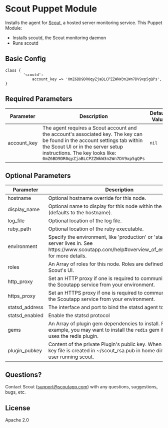 # Scout Puppet Module 

Installs the agent for [Scout](http://scoutapp.com), a hosted server monitoring service. This Puppet Module:

* Installs scoutd, the Scout monitoring daemon
* Runs scoutd

## Basic Config

```puppet
class {
        'scoutd':
            account_key => '0mZ6BD9DR0qyZjaBLCPZZWkW3n2Wn7DV9xp5gQPs',
}
```

## Required Parameters

<table>
  <thead>
    <tr>
      <th>Parameter</th>
      <th>Description</th>
      <th>Default Value</th>
    </tr>
  </thead>
  <tbody>
    <tr>
      <td style="width:15%">account_key</td>
      <td>
        The agent requires a Scout account and the account's associated key. The key can be found in the account settings tab within the Scout UI or in the server setup instructions. The key looks like:
          <code>0mZ6BD9DR0qyZjaBLCPZZWkW3n2Wn7DV9xp5gQPs</code> 
      </td>
      <td style="width:15%"><code>nil</code></td>
    </tr>
  </tbody>
</table>

## Optional Parameters

<table>
  <thead>
    <tr>
      <th style="width:20%">Parameter</th>
      <th>Description</th>
      <th>Default Value</th>
    </tr>
  </thead>
  <tbody>
    <tr>
      <td>hostname</td>
      <td>Optional hostname override for this node.</td>
      <td><code>nil</code></td>
    </tr>
    <tr>
      <td>display_name</td>
      <td>Optional name to display for this node within the Scout UI (defaults to the hostname).</td>
      <td><code>nil</code></td>
    </tr>
    <tr>
      <td>log_file</td>
      <td>Optional location of the log file.</td>
      <td><code>nil</code></td>
    </tr>
    <tr>
      <td>ruby_path</td>
      <td>Optional location of the ruby executable.</td>
      <td><code>nil</code></td>
    </tr>
    <tr>
      <td>environment</td>
      <td>Specify the environment, like 'production' or 'staging' this server lives in. See https://www.scoutapp.com/help#overview_of_environments for more details.</td>
      <td><code>nil</code></td>
    </tr>
    <tr>
      <td>roles</td>
      <td>An Array of roles for this node. Roles are defined through Scout's UI.</td>
      <td><code>nil</code></td>
    </tr>
    <tr>
      <td>http_proxy</td>
      <td>Set an HTTP proxy if one is required to communicate with the Scoutapp service from your environment.</td>
      <td><code>nil</code></td>
    </tr>
    <tr>
      <td>https_proxy</td>
      <td>Set an HTTPS proxy if one is required to communicate with the Scoutapp service from your environment.</td>
      <td><code>nil</code></td>
    </tr>
    <tr>
      <td>statsd_address</td>
      <td>The interface and port to bind the statsd agent to</td>
      <td><code>127.0.0.1:8125</code></td>
    </tr>
    <tr>
      <td>statsd_enabled</td>
      <td>Enable the statsd protocol</td>
      <td><code>true</code></td>
    </tr>
    <tr>
      <td>gems</td>
      <td>An Array of plugin gem dependencies to install. For example, you may want to install the <code>redis</code> gem if this node uses the redis plugin.</td>
      <td><code>nil</code></td>
    </tr>
    <tr>
      <td>plugin_pubkey</td>
      <td>Content of the private Plugin's public key. When not <code>nil</code>, key file is created in ~/scout_rsa.pub in home directory of user running scout.</td>
      <td><code>nil</code></td>
    </tr>
  </tbody>
</table>

## Questions?

Contact Scout (<support@scoutapp.com>) with any questions, suggestions, bugs, etc.

## License

Apache 2.0
